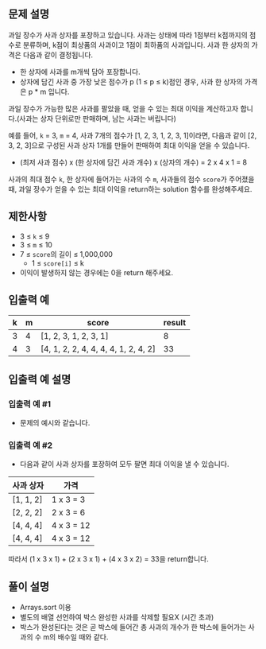 ## 문제 설명
    
과일 장수가 사과 상자를 포장하고 있습니다. 사과는 상태에 따라 1점부터 k점까지의 점수로 분류하며, k점이 최상품의 사과이고 1점이 최하품의 사과입니다. 사과 한 상자의 가격은 다음과 같이 결정됩니다.

- 한 상자에 사과를 m개씩 담아 포장합니다.
- 상자에 담긴 사과 중 가장 낮은 점수가 p (1 ≤ p ≤ k)점인 경우, 사과 한 상자의 가격은 p * m 입니다.

과일 장수가 가능한 많은 사과를 팔았을 때, 얻을 수 있는 최대 이익을 계산하고자 합니다.(사과는 상자 단위로만 판매하며, 남는 사과는 버립니다)

예를 들어, `k` = 3, `m` = 4, 사과 7개의 점수가 [1, 2, 3, 1, 2, 3, 1]이라면, 다음과 같이 [2, 3, 2, 3]으로 구성된 사과 상자 1개를 만들어 판매하여 최대 이익을 얻을 수 있습니다.

- (최저 사과 점수) x (한 상자에 담긴 사과 개수) x (상자의 개수) = 2 x 4 x 1 = 8

사과의 최대 점수 `k`, 한 상자에 들어가는 사과의 수 `m`, 사과들의 점수 `score`가 주어졌을 때, 과일 장수가 얻을 수 있는 최대 이익을 return하는 solution 함수를 완성해주세요.

## 제한사항

- 3 ≤ `k` ≤ 9
- 3 ≤ `m` ≤ 10
- 7 ≤ `score`의 길이 ≤ 1,000,000
    - 1 ≤ `score[i]` ≤ k
- 이익이 발생하지 않는 경우에는 0을 return 해주세요.

## 입출력 예

| k | m | score | result |
| --- | --- | --- | --- |
| 3 | 4 | [1, 2, 3, 1, 2, 3, 1] | 8 |
| 4 | 3 | [4, 1, 2, 2, 4, 4, 4, 4, 1, 2, 4, 2] | 33 |

## 입출력 예 설명

### 입출력 예 #1
- 문제의 예시와 같습니다.

### 입출력 예 #2
- 다음과 같이 사과 상자를 포장하여 모두 팔면 최대 이익을 낼 수 있습니다.

| 사과 상자 | 가격 |
| --- | --- |
| [1, 1, 2] | 1 x 3 = 3 |
| [2, 2, 2] | 2 x 3 = 6 |
| [4, 4, 4] | 4 x 3 = 12 | 
| [4, 4, 4] | 4 x 3 = 12 |  

따라서 (1 x 3 x 1) + (2 x 3 x 1) + (4 x 3 x 2) = 33을 return합니다.

## 풀이 설명

- Arrays.sort 이용
- 별도의 배열 선언하여 박스 완성한 사과를 삭제할 필요X (시간 초과) 
- 박스가 완성된다는 것은 곧 박스에 들어간 총 사과의 개수가 한 박스에 들어가는 사과의 수 m의 배수일 때와 같다.